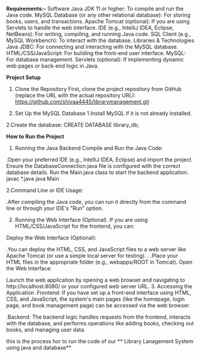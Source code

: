 **Requirements:-**
Software
Java JDK 11 or higher: To compile and run the Java code.
MySQL Database (or any other relational database): For storing books, users, and transactions.
Apache Tomcat (optional): If you are using Servlets to handle the web interface.
IDE (e.g., IntelliJ IDEA, Eclipse, NetBeans): For writing, compiling, and running Java code.
SQL Client (e.g., MySQL Workbench): To interact with the database.
Libraries & Technologies
Java JDBC: For connecting and interacting with the MySQL database.
HTML/CSS/JavaScript: For building the front-end user interface.
MySQL: For database management.
Servlets (optional): If implementing dynamic web pages or back-end logic in Java.


**Project Setup**
1. Clone the Repository
First, clone the project repository from GitHub (replace the URL with the actual repository URL):
https://github.com/shivaa4445/librarymanagement.git

2. Set Up the MySQL Database
  1.Install MySQL if it is not already installed.

  2.Create the database:
CREATE DATABASE library_db;



**How to Run the Project**
1. Running the Java Backend
Compile and Run the Java Code:

 .Open your preferred IDE (e.g., IntelliJ IDEA, Eclipse) and import the project.
Ensure the DatabaseConnection.java file is configured with the correct database details.
Run the Main.java class to start the backend application.
javac *.java
java Main

2.Command Line or IDE Usage:

.After compiling the Java code, you can run it directly from the command line or through your IDE's "Run" option.

2. Running the Web Interface (Optional)
 .If you are using HTML/CSS/JavaScript for the frontend, you can:

Deploy the Web Interface (Optional):

  .You can deploy the HTML, CSS, and JavaScript files to a web server like Apache Tomcat (or use a simple local server for testing).
  .  .Place your HTML files in the appropriate folder (e.g., webapps/ROOT in Tomcat).
Open the Web Interface:

Launch the web application by opening a web browser and navigating to http://localhost:8080/ or your configured web server URL.
3. Accessing the Application
  .Frontend: If you have set up a front-end interface using HTML, CSS, and JavaScript, the system's main pages (like the homepage, login page, and book management page) can be accessed via the web browser.

  .Backend: The backend logic handles requests from the frontend, interacts with the database, and performs operations like adding books, checking out books, and managing user data.


this is the process hor to run the code of our ** Library Lanagement System using java and database**
  
